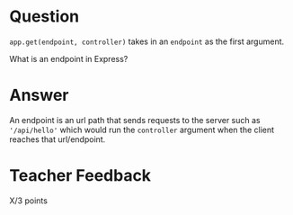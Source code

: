 # Question

`app.get(endpoint, controller)` takes in an `endpoint` as the first argument.

What is an endpoint in Express?

# Answer

An endpoint is an url path that sends requests to the server such as `'/api/hello'` which would run the `controller` argument when the client reaches that url/endpoint.

# Teacher Feedback

X/3 points
